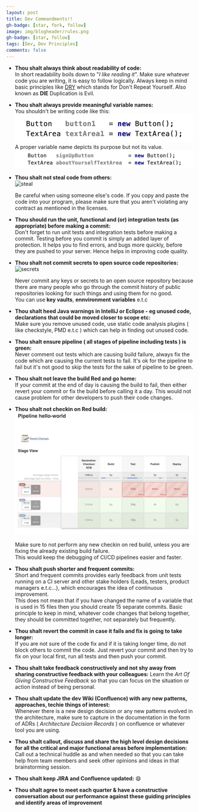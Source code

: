 ```yaml
---
layout: post
title: Dev Commandments!! 
gh-badge: [star, fork, follow]
image: img/blogheader/rules.png
gh-badge: [star, follow]
tags: [Dev, Dev Principles]
comments: false
---
```

  
*  **Thou shalt always think about readability of code:**  
   In short readability boils down to "*I like reading it*". Make sure whatever code you are writing, 
   it is easy to follow logically. Always keep in mind basic principles like [DRY](https://en.wikipedia.org/wiki/Don%27t_repeat_yourself) which stands for Don't Repeat Yourself.
   Also known as **DIE** Duplication is Evil.
 
*  **Thou shalt always provide meaningful variable names:**  
   You shouldn't be writing code like this:  
   ![wrong](../img/dev_commands/wrong_var_name.png) 
    A proper variable name depicts its purpose but not its value.
   ![correct](../img/dev_commands/correct_var_name.png)

*  **Thou shalt not steal code from others:**  
   ![steal](https://media.giphy.com/media/tBb19fjQsnXRgMT3kZi/giphy.gif)    
   
   Be careful when using someone else's code. If you copy and paste the code into your program, 
   please make sure that you aren't violating any contract as mentioned in the licenses.

*  **Thou should run the unit, functional and (or) integration tests (as appropriate) before making a commit:**  
   Don't forget to run unit tests and integration tests
   before making a commit. Testing before you commit is simply an added layer of protection. 
   It helps you to find errors, and bugs more quickly, before they are pushed to your server. Hence helps in improving code quality. 

*  **Thou shalt not commit secrets to open source code repositories:**  
   ![secrets](https://media.giphy.com/media/LiRoVoHjMa5bO/giphy.gif)  
   
   Never commit any keys or secrets to an open source repository because there are many people who go through the commit history of public repositories 
   looking for such things and using them for no good.  
   You can use **key vaults**, **ennvironment variables** e.t.c 
   
*  **Thou shalt heed Java warnings in IntelliJ or Eclipse  - eg unused code, declarations that could be moved closer to scope etc:**   
   Make sure you remove unused code, use static code analysis plugins ( like checkstyle, PMD e.t.c ) which can help in finding out unused code.      

*  **Thou shalt ensure pipeline ( all stages of pipeline including tests ) is green:**    
   Never comment out tests which are causing build failure, always fix the code which are causing the current 
   tests to fail. It's ok for the pipeline to fail but it's not good to skip the tests for the sake of pipeline 
   to be green. 
    
*  **Thou shalt not leave the build Red and go home:**  
   If your commit at the end of day is causing the build to fail, then either revert your commit or fix the build before calling it a day.
   This would not cause problem for other developers to push their code changes. 
   
*  **Thou shalt not checkin on Red build:**  
   ![redbuild](../img/dev_commands/red_build.png)  
   
   Make sure to not perform any new checkin on red build, unless you are fixing the already existing build failure.  
   This would keep the debugging of CI/CD pipelines easier and faster. 
  
*  **Thou shalt push shorter and frequent commits:**  
   Short and frequent commits provides early feedback from unit tests running on a CI server and other stake holders (Leads, testers, product managers e.t.c...), 
   which encourages the idea of continuous improvement.     
   This does not mean that if you have changed the name of a variable that is used in 15 files then you should create 15 separate commits.
   Basic principle to keep in mind, whatever code changes that belong together, they should be committed together, not separately but frequently.  
  
*  **Thou shalt revert the commit in case it fails and fix is going to take longer:**  
   If you are not sure of the code fix and if it is taking longer time, do not block others to commit the code.
   Just revert your commit and then try to fix on your local first, run all tests and then push your commit.    
   
*  **Thou shalt take feedback constructively and not shy away from sharing constructive feedback with your colleagues:** 
   Learn the *Art Of Giving Constructive Feedback* so that you can focus on the situation or action instead of being personal.
    
*  **Thou shalt update the dev Wiki (Confluence) with any new patterns, approaches, techie things of interest:**    
   Whenever there is a new design decision or any new patterns evolved in the architecture, make sure 
   to capture in the documentation in the form of ADRs ( *Architecture Decision Records* ) on confluence or
   whatever tool you are using.   
   
*  **Thou shalt callout, discuss and share the high level design decisions for all the critical and major functional areas before implementation:**   
   Call out a technical huddle as and when needed so that you can take help from team members and seek other opinions and ideas 
   in that brainstorming session.
    
*  **Thou shalt keep JIRA and Confluence updated:** :smile:

*  **Thou shalt agree to meet each quarter & have a constructive conversation about our performance against these guiding principles and identify areas of improvement** 
    


